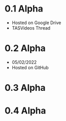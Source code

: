 # 0.1 Alpha
- Hosted on Google Drive
- TASVideos Thread

# 0.2 Alpha
- 05/02/2022
- Hosted on GitHub


# 0.3 Alpha

# 0.4 Alpha